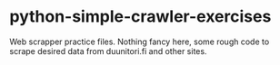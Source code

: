 # python-simple-crawler-exercises

Web scrapper practice files. Nothing fancy here, some rough code to scrape desired data from duunitori.fi and other sites.
